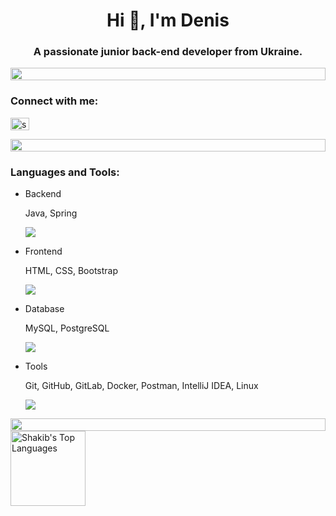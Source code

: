 <h1 align="center">Hi 👋, I'm Denis</h1>
<h3 align="center">A passionate junior back-end developer from Ukraine.</h3>

<img src="https://i.imgur.com/dBaSKWF.gif" height="20" width="100%">

<h3 align="left">Connect with me:</h3>
<p align="left">
<a href="https://linkedin.com/in/denis-volynshykov-47b290249" target="blank"><img align="center" src="https://raw.githubusercontent.com/rahuldkjain/github-profile-readme-generator/master/src/images/icons/Social/linked-in-alt.svg" alt="supunnanayakkara" height="20" width="30" /></a>
</p>

<img src="https://i.imgur.com/dBaSKWF.gif" height="20" width="100%">

<h3 align="left">Languages and Tools:</h3>

- Backend

	<p align="left">
		<p>Java, Spring</p>
	  <a href="https://skillicons.dev">
	    <img src="https://skillicons.dev/icons?i=java,spring" />
	  </a>
	</p>

- Frontend
	<p align="left">
		<p>HTML, CSS, Bootstrap</p>
	  <a href="https://skillicons.dev">
	    <img src="https://skillicons.dev/icons?i=html,css,bootstrap" />
	  </a>
	</p>
  
- Database
	<p align="left">
		<p>MySQL, PostgreSQL</p>
	  <a href="https://skillicons.dev">
	    <img src="https://skillicons.dev/icons?i=mysql,postgresql" />
	  </a>
	</p>

- Tools
	<p align="left">
 		<p>Git, GitHub, GitLab, Docker, Postman, IntelliJ IDEA, Linux</p>
	  <a href="https://skillicons.dev">
	    <img src="https://skillicons.dev/icons?i=git,github,gitlab,docker,postman,idea,linux" />
	  </a>
	</p>

<img src="https://i.imgur.com/dBaSKWF.gif" height="20" width="100%">

<img alt="Shakib's Top Languages" src="https://github-readme-stats.vercel.app/api/top-langs/?username=d-svol&langs_count=8&count_private=true&layout=compact&theme=dark&hide_border=true&hide=Jupyter%20notebook,less&bg_color=151515&title_color=f2f2f2&icon_color=79fe96" style="height: 120px;">


</div>

<br><br>
